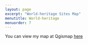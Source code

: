 ```yaml
---
layout: page
excerpt: "World-heritage Sites Map"
menutitle: World-heritage
menuorder: 7
---
```

You can view my map at Qgismap [here](file:///Users/saharahmadi/Documents/GitHub/World%20heritage/index.html#5/31.529/52.770)

